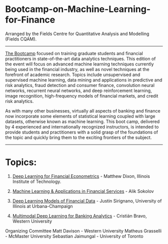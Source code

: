 # Bootcamp-on-Machine-Learning-for-Finance
Arranged by the Fields Centre for Quantitative Analysis and Modelling (Fields  CQAM).
___
[The Bootcamp](http://www.fields.utoronto.ca/activities/19-20/bootcamp_ML_F) focused on training graduate students and financial practitioners in state-of-the-art data analytics techniques. This edition of the event will focus on advanced machine learning techniques currently being used in the financial industry, as well as novel techniques at the forefront of academic research. Topics include unsupervised and supervised machine learning, data mining and applications in predictive and risk analytics, fraud detection and consumer finance, convolution neural networks, recurrent neural networks, and deep reinforcement learning, image recognition, high-frequency models of financial markets, and credit risk analytics.

As with many other businesses, virtually all aspects of banking and finance now incorporate some elements of statistical learning coupled with large datasets, otherwise known as machine learning. This boot camp, delivered by 4 experienced and internationally recognized instructors, is intended to provide students and practitioners with a solid grasp of the foundations of the topic and quickly bring them to the exciting frontiers of the subject. 
___
# Topics:
1. [Deep Learning for Financial Econometrics](http://www.fields.utoronto.ca/talks/Deep-Learning-Financial-Econometrics) - Matthew Dixon, Illinois Institute of Technology.

2. [Machine Learning & Applications in Financial Services](http://www.fields.utoronto.ca/talks/Machine-Learning-Applications-Financial-Services) - Alik Sokolov

3. [Deep Learning Models of Financial Data](http://www.fields.utoronto.ca/talks/Deep-Learning-Models-Financial-Data) - Justin Sirignano, University of Illinois at Urbana-Champaign

4. [Multimodal Deep Learning for Banking Analytics](http://www.fields.utoronto.ca/talks/Multimodal-Deep-Learning-Banking-Analytics) - Cristián Bravo, Western University

Organizing Committee
Matt Davison - Western University
Matheus Grasselli - McMaster University
Sebastian Jaimungal - University of Toronto
